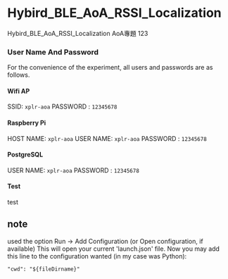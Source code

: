 # Hybird_BLE_AoA_RSSI_Localization

 Hybird_BLE_AoA_RSSI_Localization AoA專題 
 123

### User Name And Password
For the convenience of the experiment, all users and passwords are as follows.
#### Wifi AP
SSID: `xplr-aoa`
PASSWORD : `12345678`
#### Raspberry Pi
HOST NAME: `xplr-aoa`
USER NAME: `xplr-aoa`
PASSWORD : `12345678`
#### PostgreSQL
USER NAME: `xplr-aoa`
PASSWORD : `12345678`
#### Test
test

## note
used the option Run -> Add Configuration (or Open configuration, if available) This will open your current 'launch.json' file. Now you may add this line to the configuration wanted (in my case was Python):

`"cwd": "${fileDirname}"`